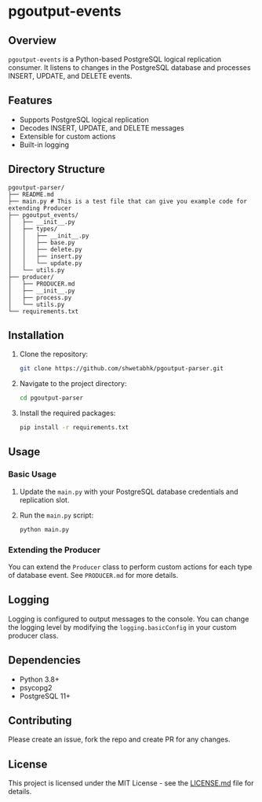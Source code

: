 # pgoutput-events

## Overview

`pgoutput-events` is a Python-based PostgreSQL logical replication consumer. It listens to changes in the PostgreSQL database and processes INSERT, UPDATE, and DELETE events.

## Features

- Supports PostgreSQL logical replication
- Decodes INSERT, UPDATE, and DELETE messages
- Extensible for custom actions
- Built-in logging

## Directory Structure

```plaintext
pgoutput-parser/
├── README.md
├── main.py # This is a test file that can give you example code for extending Producer
├── pgoutput_events/
│   ├── __init__.py
│   ├── types/
│   │   ├── __init__.py
│   │   ├── base.py
│   │   ├── delete.py
│   │   ├── insert.py
│   │   └── update.py
│   └── utils.py
├── producer/
│   ├── PRODUCER.md
│   ├── __init__.py
│   ├── process.py
│   └── utils.py
└── requirements.txt
```

## Installation

1. Clone the repository:

    ```bash
    git clone https://github.com/shwetabhk/pgoutput-parser.git
    ```

2. Navigate to the project directory:

    ```bash
    cd pgoutput-parser
    ```

3. Install the required packages:

    ```bash
    pip install -r requirements.txt
    ```

## Usage

### Basic Usage

1. Update the `main.py` with your PostgreSQL database credentials and replication slot.

2. Run the `main.py` script:

    ```bash
    python main.py
    ```

### Extending the Producer

You can extend the `Producer` class to perform custom actions for each type of database event. See `PRODUCER.md` for more details.

## Logging

Logging is configured to output messages to the console. You can change the logging level by modifying the `logging.basicConfig` in your custom producer class.

## Dependencies

- Python 3.8+
- psycopg2
- PostgreSQL 11+

## Contributing

Please create an issue, fork the repo and create PR for any changes.

## License

This project is licensed under the MIT License - see the [LICENSE.md](LICENSE.md) file for details.
